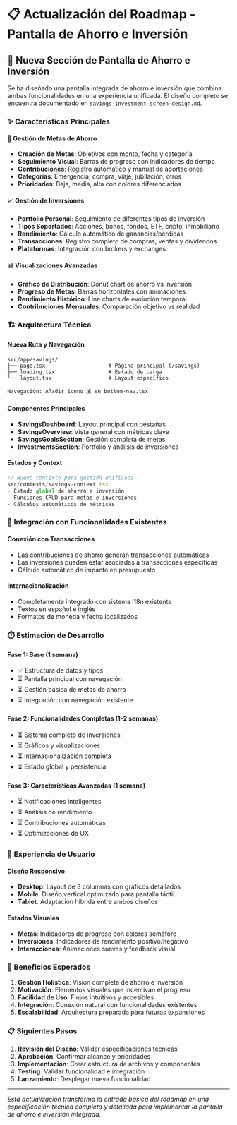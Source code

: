 # 📋 Actualización del Roadmap - Pantalla de Ahorro e Inversión

## 🎯 Nueva Sección de Pantalla de Ahorro e Inversión

Se ha diseñado una pantalla integrada de ahorro e inversión que combina ambas funcionalidades en una experiencia unificada. El diseño completo se encuentra documentado en `savings-investment-screen-design.md`.

### ✨ Características Principales

#### 🏦 Gestión de Metas de Ahorro
- **Creación de Metas**: Objetivos con monto, fecha y categoría
- **Seguimiento Visual**: Barras de progreso con indicadores de tiempo
- **Contribuciones**: Registro automático y manual de aportaciones
- **Categorías**: Emergencia, compra, viaje, jubilación, otros
- **Prioridades**: Baja, media, alta con colores diferenciados

#### 📈 Gestión de Inversiones
- **Portfolio Personal**: Seguimiento de diferentes tipos de inversión
- **Tipos Soportados**: Acciones, bonos, fondos, ETF, cripto, inmobiliario
- **Rendimiento**: Cálculo automático de ganancias/pérdidas
- **Transacciones**: Registro completo de compras, ventas y dividendos
- **Plataformas**: Integración con brokers y exchanges

#### 📊 Visualizaciones Avanzadas
- **Gráfico de Distribución**: Donut chart de ahorro vs inversión
- **Progreso de Metas**: Barras horizontales con animaciones
- **Rendimiento Histórico**: Line charts de evolución temporal
- **Contribuciones Mensuales**: Comparación objetivo vs realidad

### 🏗️ Arquitectura Técnica

#### Nueva Ruta y Navegación
```
src/app/savings/
├── page.tsx                    # Página principal (/savings)
├── loading.tsx                 # Estado de carga
└── layout.tsx                  # Layout específico

Navegación: Añadir ícono 💰 en bottom-nav.tsx
```

#### Componentes Principales
- **SavingsDashboard**: Layout principal con pestañas
- **SavingsOverview**: Vista general con métricas clave
- **SavingsGoalsSection**: Gestión completa de metas
- **InvestmentsSection**: Portfolio y análisis de inversiones

#### Estados y Context
```typescript
// Nuevo contexto para gestión unificada
src/contexts/savings-context.tsx
- Estado global de ahorro e inversión
- Funciones CRUD para metas e inversiones
- Cálculos automáticos de métricas
```

### 🔗 Integración con Funcionalidades Existentes

#### Conexión con Transacciones
- Las contribuciones de ahorro generan transacciones automáticas
- Las inversiones pueden estar asociadas a transacciones específicas
- Cálculo automático de impacto en presupuesto

#### Internacionalización
- Completamente integrado con sistema i18n existente
- Textos en español e inglés
- Formatos de moneda y fecha localizados

### ⏱️ Estimación de Desarrollo

#### Fase 1: Base (1 semana)
- ✅ Estructura de datos y tipos
- ⏳ Pantalla principal con navegación
- ⏳ Gestión básica de metas de ahorro
- ⏳ Integración con navegación existente

#### Fase 2: Funcionalidades Completas (1-2 semanas)
- ⏳ Sistema completo de inversiones
- ⏳ Gráficos y visualizaciones
- ⏳ Internacionalización completa
- ⏳ Estado global y persistencia

#### Fase 3: Características Avanzadas (1 semana)
- ⏳ Notificaciones inteligentes
- ⏳ Análisis de rendimiento
- ⏳ Contribuciones automáticas
- ⏳ Optimizaciones de UX

### 📱 Experiencia de Usuario

#### Diseño Responsivo
- **Desktop**: Layout de 3 columnas con gráficos detallados
- **Mobile**: Diseño vertical optimizado para pantalla táctil
- **Tablet**: Adaptación híbrida entre ambos diseños

#### Estados Visuales
- **Metas**: Indicadores de progreso con colores semáforo
- **Inversiones**: Indicadores de rendimiento positivo/negativo
- **Interacciones**: Animaciones suaves y feedback visual

### 🎯 Beneficios Esperados

1. **Gestión Holística**: Visión completa de ahorro e inversión
2. **Motivación**: Elementos visuales que incentivan el progreso
3. **Facilidad de Uso**: Flujos intuitivos y accesibles
4. **Integración**: Conexión natural con funcionalidades existentes
5. **Escalabilidad**: Arquitectura preparada para futuras expansiones

### 📋 Siguientes Pasos

1. **Revisión del Diseño**: Validar especificaciones técnicas
2. **Aprobación**: Confirmar alcance y prioridades
3. **Implementación**: Crear estructura de archivos y componentes
4. **Testing**: Validar funcionalidad e integración
5. **Lanzamiento**: Desplegar nueva funcionalidad

---

*Esta actualización transforma la entrada básica del roadmap en una especificación técnica completa y detallada para implementar la pantalla de ahorro e inversión integrada.*